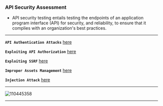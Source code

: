 ### API Security Assessment

- API security testing entails testing the endpoints of an application program interface (API) for security, and reliability, to ensure that it complies with an organization's best practices.

---

**`API Authentication Attacks`** [here](https://github.com/Jkrathod/API/blob/main/API%20Authentication%20Attacks.md)

**`Exploiting API Authorization`** [here](https://github.com/Jkrathod/API/blob/main/Exploiting%20API%20Authorization.md)

**`Exploiting SSRF`** [here](https://github.com/Jkrathod/API/blob/main/Exploiting%20SSRF.md)

**`Improper Assets Management`** [here](https://github.com/Jkrathod/API/blob/main/Improper%20Assets%20Management.md)

**`Injection Attack`** [here](https://github.com/Jkrathod/API/blob/main/Injection%20Attack.md)

---
![110445358](https://github.com/RClueX/API/assets/110445358/e9b93eca-b272-42c8-8d9c-997b8d478be4)

---
